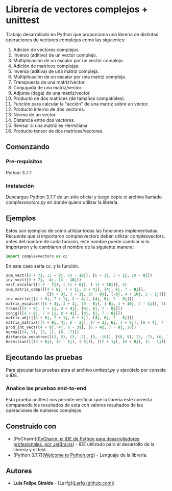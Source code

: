 # Librería de vectores complejos + unittest

Trabajo desarrollado en Python que proporciona una librería de distintas operaciones de vectores complejos como las siguientes:

1. Adición de vectores complejos.
2. Inverso (aditivo) de un vector complejo.
3. Multiplicación de un escalar por un vector complejo.
4. Adición de matrices complejas.
5. Inversa (aditiva) de una matriz compleja.
6. Multiplicación de un escalar por una matriz compleja.
7. Transpuesta de una matriz/vector.
8. Conjugada de una matriz/vector.
9. Adjunta (daga) de una matriz/vector.
10. Producto de dos matrices (de tamaños compatibles).
11. Función para calcular la "acción" de una matriz sobre un vector.
12. Producto interno de dos vectores.
13. Norma de un vector.
14. Distancia entre dos vectores.
15. Revisar si una matriz es Hermitiana.
16. Producto tensor de dos matrices/vectores.

## Comenzando 

### Pre-requisitos

Python 3.7.7

### Instalación

Descargue Python 3.7.7 de un sitio oficial y luego copie el archivo llamado *complexvectors.py* en donde quiera utilizar la librería.

 ## Ejemplos

Estos son ejemplos de como utilizar todas las funciones implementadas. Recuerde que si importaron complexvectors deben utilizar complexvectors. antes del nombre de cada función, este nombre puede cambiar si lo importaron y le cambiaron el nombre de la siguiente manera: 

```python
import complexvectors as cc
```

En este caso seria cc. y la función.

```python
sum_vect([9 + 7j, 11 + 0j, 14 - 18j], [6 + 3j, 3 + 1j, 10 - 8j])
inv_vect([9 + 7j, -4j, 14 - 18j])
vect_escalar([(-9 - 7j), (-11 + 0j), (-14 + 18j)], 4)
sum_matrix_comp([[4 + 8j, 7 + 1j, 8 + 4j], [4j, 6j, 7 - 8j]],
                  [[6 + 3j, 3 + 1j, 10 - 8j], [-8j, 4 + 10j, 2 - 1j]])
inv_matrix([[4 + 8j, 7 + 1j, 8 + 4j], [4j, 6j, 7 - 8j]])
matrix_escalar([[6 + 3j, 3 + 1j, 10 - 8j], [-8j, 4 + 10j, 2 - 1j]], 4)
trans([[4 + 8j, 7 + 1j, 8 + 4j], [4j, 6j, 7 - 8j]])
conjg([[4 + 8j, 7 + 1j, 8 + 4j], [4j, 6j, 7 - 8j]])
matrix_adj([[4 + 8j, 7 + 1j, 8 + 4j], [4j, 6j, 7 - 8j]])
matrix_matrix([[4 + 8j, 4j, 8 - 3j], [7 + 1j, 6j, 4 + 5j], [8 + 4j, 7 - 8j, 10]], [[6 + 3j, -8j, 5], [3 + 1j, 4 + 10j, 9j], [10 - 8j, 2 - 1j, 10 + 4.5j]])
prod_int_vect([4 + 8j, 4j, 8 - 3j], [8 + 4j, 7 - 8j, 10])
norma([(4, 5), (3, 1), (0, -7)])
distancia_vecotres([(3, 8), (5, -2), (8, -10)], [(8, 9), (3, -7), (6, 14)])
hermitian([[(3 + 0j), (2 - 1j), (-3j)], [(2 + 1j), (0 + 0j), (1 - 1j)], [(0 + 3j), (1 + 1j), (0 + 0j)]])
```



## Ejecutando las pruebas 

Para ejecutar las pruebas abra el archivo *unittest.py* y ejecútelo por consola o IDE.

### Analice las pruebas end-to-end

Esta prueba unittest nos permite verificar que la librería este correcta comparando los resultados de esta con valores resultados de las operaciones de números complejos.

## Construido con 

- [PyCharm]([PyCharm: el IDE de Python para desarrolladores profesionales, por JetBrains](https://www.jetbrains.com/es-es/pycharm/)) - IDE utilizado para el desarrollo de la librería y el test.
- [Python 3.7.7]([Welcome to Python.org](https://www.python.org/)) - Lenguaje de la librería.

## Autores 

- **Luis Felipe Giraldo** -  [Larfg]([Larfg (github.com)](https://github.com/Larfg))
